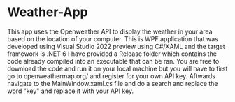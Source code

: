 # Weather-App
This app uses the Openweather API to display the weather in your area based on the location of your computer.
This is WPF application that was developed using Visual Studio 2022 preview using C#/XAML and the target framework is .NET 6
I have provided a Release folder which contains the code already compiled into an executable that can be ran.
You are free to download the code and run it on your local machine but you will have to first go to openweathermap.org/ and register for your own API key. Aftwards navigate to  the MainWindow.xaml.cs file and do a search and replace the word "key" and replace it with your API key.

